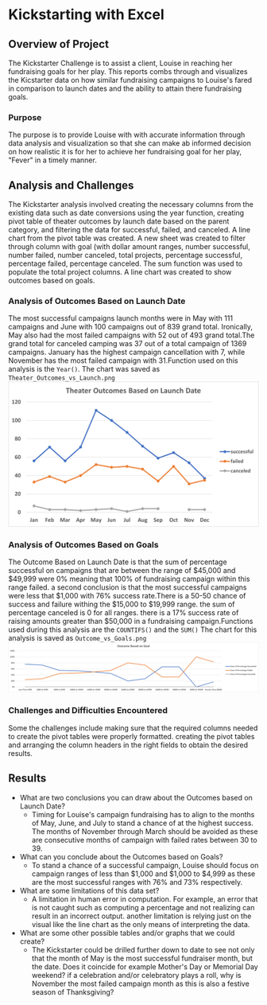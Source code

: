 # Kickstarting with Excel

## Overview of Project
The Kickstarter Challenge is to assist a client, Louise in reaching her fundraising goals for her play. This reports combs through and visualizes the Kicstarter data on how similar fundraising campaigns to Louise's fared in comparison to launch dates and the ability to attain there fundraising goals. 

### Purpose
The purpose is to provide Louise with with accurate information through data analysis and visualization so that she can make ab informed decision on how realistic it is for her to achieve her fundraising goal for her play, "Fever" in a timely manner.
## Analysis and Challenges
The Kickstarter analysis involved creating the necessary columns from the existing data such as date conversions using the year function, creating pivot table of theater outcomes by launch date based on the parent category, and filtering the data for successful, failed, and canceled. A line chart from the pivot table was created. A new sheet was created to filter through column with goal (with dollar amount ranges, number successful, number failed, number canceled, total projects, percentage successful, percentage failed, percentage canceled. The sum function was used to populate the total project columns. A line chart was created to show outcomes based on goals. 
### Analysis of Outcomes Based on Launch Date
The most successful campaigns launch months were in May with 111 campaigns and June with 100 campaigns out of 839 grand total. Ironically, May also had the most failed campaigns with 52 out of 493 grand total.The grand total for canceled camping was 37 out of a total campaign of 1369 campaigns. January has the highest campaign cancellation with 7, while November has the most failed campaign with 31.Function used on this analysis is the `Year()`. The chart was saved as `Theater_Outcomes_vs_Launch.png` ![Theater_Outcomes_vs_Launch.png](https://github.com/gracemarshall/Kickstarter-Analysis/blob/main/Resources/Theater_Outcomes_VS_Launch.png)
### Analysis of Outcomes Based on Goals
The Outcome Based on Launch Date is that the sum of percentage successful on campaigns that are between the range of $45,000 and $49,999 were 0% meaning that 100% of fundraising campaign within this range failed. a second conclusion is that the most successful campaigns were less that $1,000 with 76% success rate.There is a 50-50 chance of success and failure withing the $15,000 to $19,999 range. the sum of percentage canceled is 0 for all ranges. there is a 17% success rate of raising amounts greater than $50,000 in a fundraising campaign.Functions used during this analysis are the `COUNTIFS()` and the `SUM()` The chart for this analysis is saved as `Outcome_vs_Goals.png`![Outcome_vs_Goals.png](https://github.com/gracemarshall/Kickstarter-Analysis/blob/main/Resources/Outcomes_Based_on_Goal.png)
### Challenges and Difficulties Encountered
Some the challenges include making sure that the required columns needed to create the pivot tables were properly formatted. creating the pivot tables and arranging the column headers in the right fields to obtain the desired results. 
## Results

- What are two conclusions you can draw about the Outcomes based on Launch Date?
  * Timing for Louise's campaign fundraising has to align to the months of May, June, and July to stand a chance of at the highest success. The months of November through March should be avoided as these are consecutive months of campaign with failed rates between 30 to 39.
- What can you conclude about the Outcomes based on Goals?
  * To stand a chance of a successful campaign, Louise should focus on campaign ranges of less than $1,000 and $1,000 to $4,999 as these are the most successful ranges with 76% and 73% respectively. 
- What are some limitations of this data set?
  * A limitation in human error in computation. For example, an error that is not caught such as computing a percentage and not realizing can result in an incorrect output. another limitation is relying just on the visual like the line chart as the only means of interpreting the data. 
- What are some other possible tables and/or graphs that we could create?
  * The Kickstarter could be drilled further down to date to see not only that the month of May is the most successful fundraiser month, but the date. Does it coincide for example Mother's Day or Memorial Day weekend? if a celebration and/or celebratory plays a roll, why is November the most failed campaign month as this is also a festive season of Thanksgiving?
